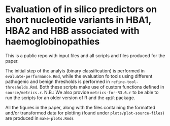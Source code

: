 # Evaluation of in silico predictors on short nucleotide variants in HBA1, HBA2 and HBB associated with haemoglobinopathies

This is a public repo with input files and all scripts and files produced for the paper.

The initial step of the analyis (binary classification) is performed in `evaluate-performance.Rmd`, while the evaluation fo tools using different pathogenic and benign thresholds is performed in `refine-tool-thresholds.Rmd`. Both these scripts make use of custom functions defined in `source/metrics.r`. N.B.: We also provide `metrics-for-R3.6.r` to be able to run the scripts for an older version of R and the `epiR` package.

All the figures in the paper, along with the files containing the formatted and/or transformed data for plotting (found under `plots/plot-source-files`) are produced in `make-plots.Rmds`
